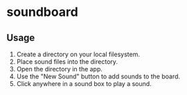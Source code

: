 # soundboard

## Usage

1. Create a directory on your local filesystem.
2. Place sound files into the directory.
3. Open the directory in the app.
4. Use the "New Sound" button to add sounds to the board.
5. Click anywhere in a sound box to play a sound.
